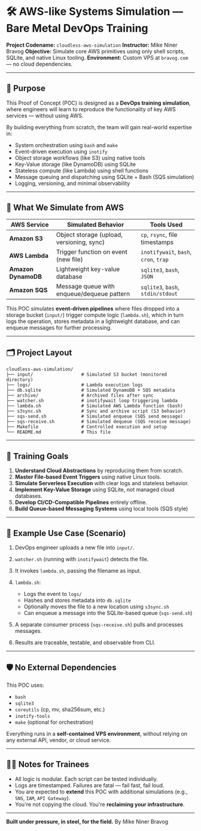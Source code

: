 # 🛠️ AWS-like Systems Simulation — Bare Metal DevOps Training

**Project Codename:** `cloudless-aws-simulation`
**Instructor:** Mike Niner Bravog
**Objective:** Simulate core AWS primitives using only shell scripts, SQLite, and native Linux tooling.
**Environment:** Custom VPS at `bravog.com` — no cloud dependencies.

---

## 🧭 Purpose

This Proof of Concept (POC) is designed as a **DevOps training simulation**, where engineers will learn to reproduce the functionality of key AWS services — without using AWS.

By building everything from scratch, the team will gain real-world expertise in:

* System orchestration using `bash` and `make`
* Event-driven execution using `inotify`
* Object storage workflows (like S3) using native tools
* Key-Value storage (like DynamoDB) using SQLite
* Stateless compute (like Lambda) using shell functions
* Message queuing and dispatching using SQLite + Bash (SQS simulation)
* Logging, versioning, and minimal observability

---

## 🔧 What We Simulate from AWS

| AWS Service         | Simulated Behavior                         | Tools Used                            |
| ------------------- | ------------------------------------------ | ------------------------------------- |
| **Amazon S3**       | Object storage (upload, versioning, sync)  | `cp`, `rsync`, file timestamps        |
| **AWS Lambda**      | Trigger function on event (new file)       | `inotifywait`, `bash`, `cron`, `trap` |
| **Amazon DynamoDB** | Lightweight key-value database             | `sqlite3`, `bash`, `JSON`             |
| **Amazon SQS**      | Message queue with enqueue/dequeue pattern | `sqlite3`, `bash`, `stdin/stdout`     |

This POC simulates **event-driven pipelines** where files dropped into a storage bucket (`input/`) trigger compute logic (`lambda.sh`), which in turn logs the operation, stores metadata in a lightweight database, and can enqueue messages for further processing.

---

## 🗂️ Project Layout

```
cloudless-aws-simulation/
├── input/                  # Simulated S3 bucket (monitored directory)
├── logs/                   # Lambda execution logs
├── db.sqlite               # Simulated DynamoDB + SQS metadata
├── archive/                # Archived files after sync
├── watcher.sh              # inotifywait loop triggering lambda
├── lambda.sh               # Simulated AWS Lambda function (bash)
├── s3sync.sh               # Sync and archive script (S3 behavior)
├── sqs-send.sh             # Simulated enqueue (SQS send message)
├── sqs-receive.sh          # Simulated dequeue (SQS receive message)
├── Makefile                # Controlled execution and setup
└── README.md               # This file
```

---

## 🎯 Training Goals

1. **Understand Cloud Abstractions** by reproducing them from scratch.
2. **Master File-based Event Triggers** using native Linux tools.
3. **Simulate Serverless Execution** with clear logs and stateless behavior.
4. **Implement Key-Value Storage** using SQLite, not managed cloud databases.
5. **Develop CI/CD-Compatible Pipelines** entirely offline.
6. **Build Queue-based Messaging Systems** using local tools (SQS style)

---

## 🧪 Example Use Case (Scenario)

1. DevOps engineer uploads a new file into `input/`.
2. `watcher.sh` (running with `inotifywait`) detects the file.
3. It invokes `lambda.sh`, passing the filename as input.
4. `lambda.sh`:

   * Logs the event to `logs/`
   * Hashes and stores metadata into `db.sqlite`
   * Optionally moves the file to a new location using `s3sync.sh`
   * Can enqueue a message into the SQLite-based queue (`sqs-send.sh`)
5. A separate consumer process (`sqs-receive.sh`) pulls and processes messages.
6. Results are traceable, testable, and observable from CLI.

---

## 🛡️ No External Dependencies

This POC uses:

* `bash`
* `sqlite3`
* `coreutils` (cp, mv, sha256sum, etc.)
* `inotify-tools`
* `make` (optional for orchestration)

Everything runs in a **self-contained VPS environment**, without relying on any external API, vendor, or cloud service.

---

## 👨‍🏫 Notes for Trainees

* All logic is modular. Each script can be tested individually.
* Logs are timestamped. Failures are fatal — fail fast, fail loud.
* You are expected to **extend** this POC with additional simulations (e.g., `SNS`, `IAM`, `API Gateway`).
* You're not copying the cloud. You're **reclaiming your infrastructure**.

---

**Built under pressure, in steel, for the field.**
By Mike Niner Bravog
